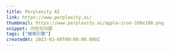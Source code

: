 ```yaml
---
title: Perplexity AI
link: https://www.perplexity.ai/
thumbnail: https://www.perplexity.ai/apple-icon-180x180.png
snippet: 问任何问题
tags: ["搜索引擎"]
createdAt: 2023-03-09T00:00:00.000Z
---
```

